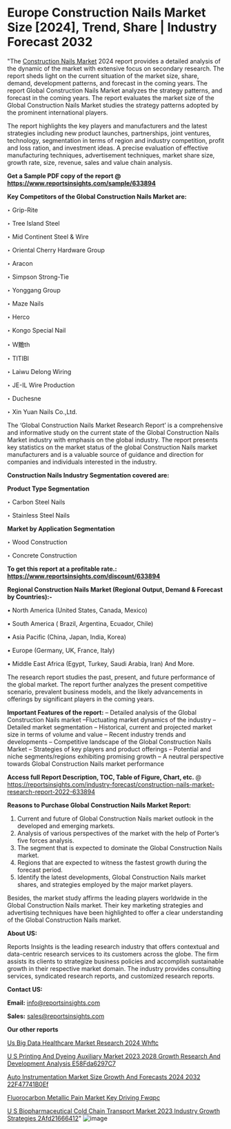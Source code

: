 # Europe Construction Nails Market Size [2024], Trend, Share | Industry Forecast 2032

 "The <a href=https://www.reportsinsights.com/sample/633894>Construction Nails Market</a> 2024 report provides a detailed analysis of the dynamic of the market with extensive focus on secondary research. The report sheds light on the current situation of the market size, share, demand, development patterns, and forecast in the coming years. The report Global Construction Nails Market analyzes the strategy patterns, and forecast in the coming years. The report evaluates the market size of the Global Construction Nails Market studies the strategy patterns adopted by the prominent international players.

The report highlights the key players and manufacturers and the latest strategies including new product launches, partnerships, joint ventures, technology, segmentation in terms of region and industry competition, profit and loss ration, and investment ideas. A precise evaluation of effective manufacturing techniques, advertisement techniques, market share size, growth rate, size, revenue, sales and value chain analysis.

<strong>Get a Sample PDF copy of the report @ <a href=https://www.reportsinsights.com/sample/633894 style=color:#0000ff;>https://www.reportsinsights.com/sample/633894</a></strong>

<strong>Key Competitors of the Global Construction Nails Market are:</strong>

‣ Grip-Rite

‣ Tree Island Steel

‣ Mid Continent Steel & Wire

‣ Oriental Cherry Hardware Group

‣ Aracon

‣ Simpson Strong-Tie

‣ Yonggang Group

‣ Maze Nails

‣ Herco

‣ Kongo Special Nail

‣ W黵th

‣ TITIBI

‣ Laiwu Delong Wiring

‣ JE-IL Wire Production

‣ Duchesne

‣ Xin Yuan Nails Co.,Ltd.

The ‘Global Construction Nails Market Research Report’ is a comprehensive and informative study on the current state of the Global Construction Nails Market industry with emphasis on the global industry. The report presents key statistics on the market status of the global Construction Nails market manufacturers and is a valuable source of guidance and direction for companies and individuals interested in the industry.

<strong>Construction Nails Industry Segmentation covered are:</strong>

<strong>Product Type Segmentation</strong>

‣    Carbon Steel Nails

‣ Stainless Steel Nails

<strong>Market by Application Segmentation</strong>

‣   Wood Construction

‣ Concrete Construction

<strong>To get this report at a profitable rate.: <a href=https://www.reportsinsights.com/discount/633894 style=color:#0000ff;>https://www.reportsinsights.com/discount/633894</a></strong>

<strong>Regional Construction Nails Market (Regional Output, Demand &amp; Forecast by Countries):-</strong>

• North America (United States, Canada, Mexico)

• South America ( Brazil, Argentina, Ecuador, Chile)

• Asia Pacific (China, Japan, India, Korea)

• Europe (Germany, UK, France, Italy)

• Middle East Africa (Egypt, Turkey, Saudi Arabia, Iran) And More.

The research report studies the past, present, and future performance of the global market. The report further analyzes the present competitive scenario, prevalent business models, and the likely advancements in offerings by significant players in the coming years.

<strong>Important Features of the report:</strong>
– Detailed analysis of the Global Construction Nails market
–Fluctuating market dynamics of the industry
–Detailed market segmentation
– Historical, current and projected market size in terms of volume and value
– Recent industry trends and developments
– Competitive landscape of the Global Construction Nails Market
– Strategies of key players and product offerings
– Potential and niche segments/regions exhibiting promising growth
– A neutral perspective towards Global Construction Nails market performance

<strong>Access full Report Description, TOC, Table of Figure, Chart, etc. </strong>@   <a href=https://reportsinsights.com/industry-forecast/construction-nails-market-research-report-2022-633894 style=color:#0000ff;>https://reportsinsights.com/industry-forecast/construction-nails-market-research-report-2022-633894</a>

<strong>Reasons to Purchase Global Construction Nails Market Report:</strong>
1. Current and future of Global Construction Nails market outlook in the developed and emerging markets.
2. Analysis of various perspectives of the market with the help of Porter’s five forces analysis.
3. The segment that is expected to dominate the Global Construction Nails market.
4. Regions that are expected to witness the fastest growth during the forecast period.
5. Identify the latest developments, Global Construction Nails market shares, and strategies employed by the major market players.

Besides, the market study affirms the leading players worldwide in the Global Construction Nails market. Their key marketing strategies and advertising techniques have been highlighted to offer a clear understanding of the Global Construction Nails market.

<strong><strong>About US</strong>:</strong>

Reports Insights is the leading research industry that offers contextual and data-centric research services to its customers across the globe. The firm assists its clients to strategize business policies and accomplish sustainable growth in their respective market domain. The industry provides consulting services, syndicated research reports, and customized research reports.

<strong>Contact US:</strong>

<p class=><b>Email:</b> <a href=mailto:info@reportsinsights.com>info@reportsinsights.com</a></p>
<p class=><b>Sales:</b> <a href=mailto:sales@reportsinsights.com>sales@reportsinsights.com</a></p>

<strong>Our other reports</strong>

<a href=https://www.linkedin.com/pulse/us-big-data-healthcare-market-research-2024-whftc/>Us Big Data Healthcare Market Research 2024 Whftc</a>

<a href=https://medium.com/@sakshi.reportsinsights/u-s-printing-and-dyeing-auxiliary-market-2023-2028-growth-research-and-development-analysis-e58fda6297c7>U S Printing And Dyeing Auxiliary Market 2023 2028 Growth Research And Development Analysis E58Fda6297C7</a>

<a href=https://medium.com/@aneetapatil1234/auto-instrumentation-market-size-growth-and-forecasts-2024-2032-22f47741b0ef>Auto Instrumentation Market Size Growth And Forecasts 2024 2032 22F47741B0Ef</a>

<a href=https://www.linkedin.com/pulse/fluorocarbon-metallic-pain-market-key-driving-fwqpc/>Fluorocarbon Metallic Pain Market Key Driving Fwqpc</a>

<a href=https://medium.com/@shreyaw909/u-s-biopharmaceutical-cold-chain-transport-market-2023-industry-growth-strategies-2afd21666412>U S Biopharmaceutical Cold Chain Transport Market 2023 Industry Growth Strategies 2Afd21666412</a>"
![image](https://github.com/daminid12/RImarketresearch/assets/158430485/327e3bbe-2907-447d-a1a2-64ad60dca4bc)
